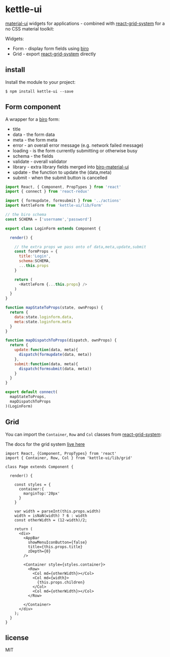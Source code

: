 kettle-ui
=========

[material-ui](https://github.com/callemall/material-ui) widgets for applications - combined with [react-grid-system](https://github.com/zoover/react-grid-system) for a no CSS material toolkit:
 
Widgets:

 * Form - display form fields using [biro](https://github.com/binocarlos/biro)
 * Grid - export [react-grid-system](https://github.com/zoover/react-grid-system) directly

## install

Install the module to your project:

```
$ npm install kettle-ui --save
```

## Form component

A wrapper for a [biro](https://github.com/binocarlos/biro) form:

 * title
 * data - the form data
 * meta - the form meta
 * error - an overall error message (e.g. network failed message)
 * loading - is the form currently submitting or otherwise busy
 * schema - the fields
 * validate - overall validator
 * library - extra library fields merged into [biro-material-ui](https://github.com/binocarlos/biro-material-ui)
 * update - the function to update the (data,meta)
 * submit - when the submit button is cancelled

```javascript
import React, { Component, PropTypes } from 'react'
import { connect } from 'react-redux'

import { formupdate, formsubmit } from '../actions'
import KettleForm from 'kettle-ui/lib/Form'

// the biro schema
const SCHEMA = ['username','password']

export class LoginForm extends Component {

  render() {

    // the extra props we pass onto of data,meta,update,submit
    const formProps = {
      title:'Login',
      schema:SCHEMA,
      ...this.props
    }

    return (
      <KettleForm {...this.props} />
    )
  }
}

function mapStateToProps(state, ownProps) {
  return {
    data:state.loginform.data,
    meta:state.loginform.meta
  }
}

function mapDispatchToProps(dispatch, ownProps) {
  return {
    update:function(data, meta){
      dispatch(formupdate(data, meta))
    },
    submit:function(data, meta){
      dispatch(formsubmit(data, meta))
    }
  }
}

export default connect(
  mapStateToProps,
  mapDispatchToProps
)(LoginForm)
```

## Grid

You can import the `Container`, `Row` and `Col` classes from [react-grid-system](https://github.com/zoover/react-grid-system):

The docs for the grid system [live here](https://zoover.github.io/react-grid-system/)

```
import React, {Component, PropTypes} from 'react'
import { Container, Row, Col } from 'kettle-ui/lib/grid'

class Page extends Component {
 
  render() {

    const styles = {
      container:{
        marginTop:'20px'
      }
    }
  
    var width = parseInt(this.props.width)
    width = isNaN(width) ? 6 : width
    const otherWidth = (12-width)/2;

    return (
      <div>
        <AppBar
          showMenuIconButton={false}
          title={this.props.title}
          zDepth={0}
        />

        <Container style={styles.container}>
          <Row>
            <Col md={otherWidth}></Col>
            <Col md={width}>
              {this.props.children}
            </Col>
            <Col md={otherWidth}></Col>
          </Row>

        </Container>
      </div>
    );
  }
}
```

## license

MIT